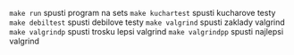 `make run` spusti program na sets
`make kuchartest` spusti kucharove testy
`make debiltest` spusti debilove testy
`make valgrind` spusti zaklady valgrind
`make valgrindp` spusti trosku lepsi valgrind
`make valgrindpp` spusti najlepsi valgrind
